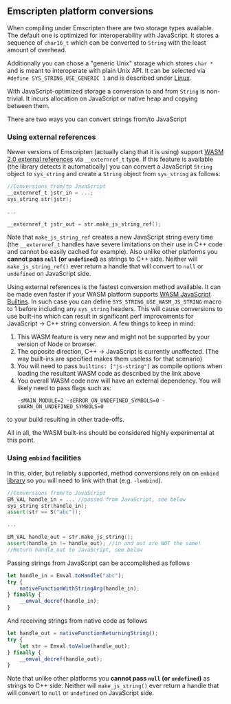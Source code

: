 ## Emscripten platform conversions

When compiling under Emscripten there are two storage types available. The default one is optimized for interoperability with JavaScript. It stores a sequence of `char16_t` which can be converted to `String` with the least amount of overhead. 

Additionally you can chose a "generic Unix" storage which stores `char *` and is meant to interoperate with plain Unix API. It can be selected via `#define SYS_STRING_USE_GENERIC 1` and is described under [Linux](Linux.md).

With JavaScript-optimized storage a conversion to and from `String` is non-trivial. It incurs allocation on JavaScript or native heap and copying between them.

There are two ways you can convert strings from/to JavaScript

### Using external references

Newer versions of Emscripten (actually clang that it is using) support [WASM 2.0 external references](https://github.com/WebAssembly/reference-types) via
`__externref_t` type. If this feature is available (the library detects it automatically) you can convert a JavaScript `String`
object to `sys_string` and create a `String` object from `sys_string` as follows:

```cpp
//Conversions from/to JavaScript
__externref_t jstr_in = ...;
sys_string str(jstr);

...

__externref_t jstr_out = str.make_js_string_ref();
```

Note that `make_js_string_ref` creates a new JavaScript string every time (the `__externref_t` handles have severe limitations on their use in C++ code
and cannot be easily cached for example). Also unlike other platforms you **cannot pass `null` (or `undefined`)** as strings to C++ side. Neither will `make_js_string_ref()` ever return a handle that will convert to `null` or `undefined` on JavaScript side.

Using external references is the fastest conversion method available. It can be made even faster if your WASM platform supports [WASM JavaScript Builtins](https://developer.mozilla.org/en-US/docs/WebAssembly/Guides/JavaScript_builtins). In such case you can define `SYS_STRING_USE_WASM_JS_STRING` macro to 1 before including any `sys_string` headers. This will cause conversions to use built-ins which can result in significant perf improvements for JavaScript -> C++ string conversion. A few things to keep in mind:
1. This WASM feature is very new and might not be supported by your version of Node or browser.
2. The opposite direction, C++ -> JavaScript is currently unaffected. (The way built-ins are specified makes them useless for that scenario)
3. You will need to pass `builtins: ["js-string"]` as compile options when loading the resultant WASM code as described by the link above
4. You overall WASM code now will have an external dependency. You will likely need to pass flags such as:
    ```
    -sMAIN_MODULE=2 -sERROR_ON_UNDEFINED_SYMBOLS=0 -sWARN_ON_UNDEFINED_SYMBOLS=0
    ```
  to your build resulting in other trade-offs.

All in all, the WASM built-ins should be considered highly experimental at this point.

### Using `embind` facilities

In this, older, but reliably supported, method conversions rely on on `embind` [library](https://emscripten.org/docs/porting/connecting_cpp_and_javascript/embind.html) so you will need to link with that (e.g. `-lembind`).


```cpp
//Conversions from/to JavaScript
EM_VAL handle_in = ... //passed from JavaScript, see below
sys_string str(handle_in);
assert(str == S("abc"));

...

EM_VAL handle_out = str.make_js_string();
assert(handle_in != handle_out); //in and out are NOT the same!
//Return handle_out to JavaScript, see below
```

Passing strings from JavaScript can be accomplished as follows

```javascript
let handle_in = Emval.toHandle("abc");
try {
    nativeFunctionWithStringArg(handle_in);
} finally {
    __emval_decref(handle_in);
}
```

And receiving strings from native code as follows

```javascript
let handle_out = nativeFunctionReturningString();
try {
    let str = Emval.toValue(handle_out);
} finally {
    __emval_decref(handle_out);
}
```

Note that unlike other platforms you **cannot pass `null` (or `undefined`)** as strings to C++ side. Neither will `make_js_string()` ever return a handle that will convert to `null` or `undefined` on JavaScript side.



